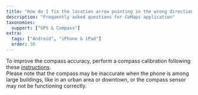 ```yaml
---
title: "How do I fix the location arrow pointing in the wrong direction?"
description: "Frequently asked questions for CoMaps application"
taxonomies:
  support: ["GPS & Compass"]
extra:
  tags: ["Android", "iPhone & iPad"]
  order: 30
---
```


To improve the compass accuracy, perform a compass calibration following these [instructions](https://www.youtube.com/watch?v=-Uq7AmSAjt8).  
Please note that the compass may be inaccurate when the phone is among large buildings, like in an urban area or downtown, or the compass sensor may not be functioning correctly.

